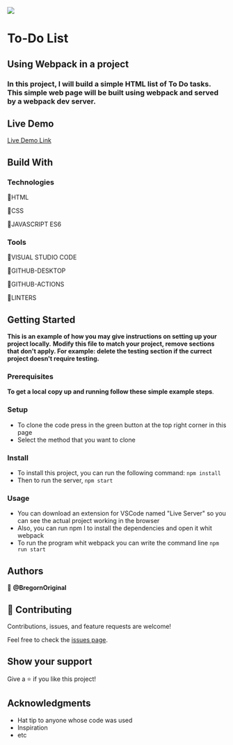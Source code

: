 ![](https://img.shields.io/badge/Microverse-blueviolet)

# To-Do List

## Using Webpack in a project
 
### In this project, I will build a simple HTML list of To Do tasks. This simple web page will be built using webpack and served by a webpack dev server.

## Live Demo

[Live Demo Link]()

## Build With

### Technologies

🔷HTML

🔷CSS

🔷JAVASCRIPT ES6

### Tools

💠VISUAL STUDIO CODE

💠GITHUB-DESKTOP

💠GITHUB-ACTIONS

💠LINTERS

## Getting Started

**This is an example of how you may give instructions on setting up your project locally.**
**Modify this file to match your project, remove sections that don't apply. For example: delete the testing section if the currect project doesn't require testing.**

### Prerequisites

**To get a local copy up and running follow these simple example steps**.

### Setup

- To clone the code press in the green button at the top right corner in this page
- Select the method that you want to clone

### Install

- To install this project, you can run the following command: `npm install`
- Then to run the server, `npm start`

### Usage

- You can download an extension for VSCode named "Live Server" so you can see the actual project working in the browser
- Also, you can run npm I to install the dependencies and open it whit webpack
- To run the program whit webpack you can write the command line `npm run start`

## Authors

👤 **@BregornOriginal**

## 🤝 Contributing

Contributions, issues, and feature requests are welcome!

Feel free to check the [issues page](../../issues/).

## Show your support

Give a ⭐️ if you like this project!

## Acknowledgments

- Hat tip to anyone whose code was used
- Inspiration
- etc
